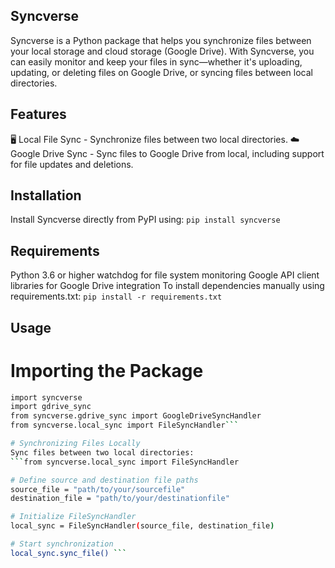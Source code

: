 ## Syncverse
Syncverse is a Python package that helps you synchronize files between your local storage and cloud storage (Google Drive). With Syncverse, you can easily monitor and keep your files in sync—whether it's uploading, updating, or deleting files on Google Drive, or syncing files between local directories.

## Features
🖥️ Local File Sync - Synchronize files between two local directories.
☁️ Google Drive Sync - Sync files to Google Drive from local, including support for file updates and deletions.

## Installation
Install Syncverse directly from PyPI using:
```pip install syncverse```

## Requirements
Python 3.6 or higher
watchdog for file system monitoring
Google API client libraries for Google Drive integration
To install dependencies manually using requirements.txt: 
```pip install -r requirements.txt```

## Usage
# Importing the Package
```bash
import syncverse
import gdrive_sync
from syncverse.gdrive_sync import GoogleDriveSyncHandler
from syncverse.local_sync import FileSyncHandler```

# Synchronizing Files Locally
Sync files between two local directories:
```from syncverse.local_sync import FileSyncHandler

# Define source and destination file paths
source_file = "path/to/your/sourcefile"
destination_file = "path/to/your/destinationfile"

# Initialize FileSyncHandler
local_sync = FileSyncHandler(source_file, destination_file)

# Start synchronization
local_sync.sync_file() ```






